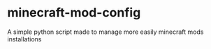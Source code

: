 # minecraft-mod-config
A simple python script made to manage more easily minecraft mods installations
